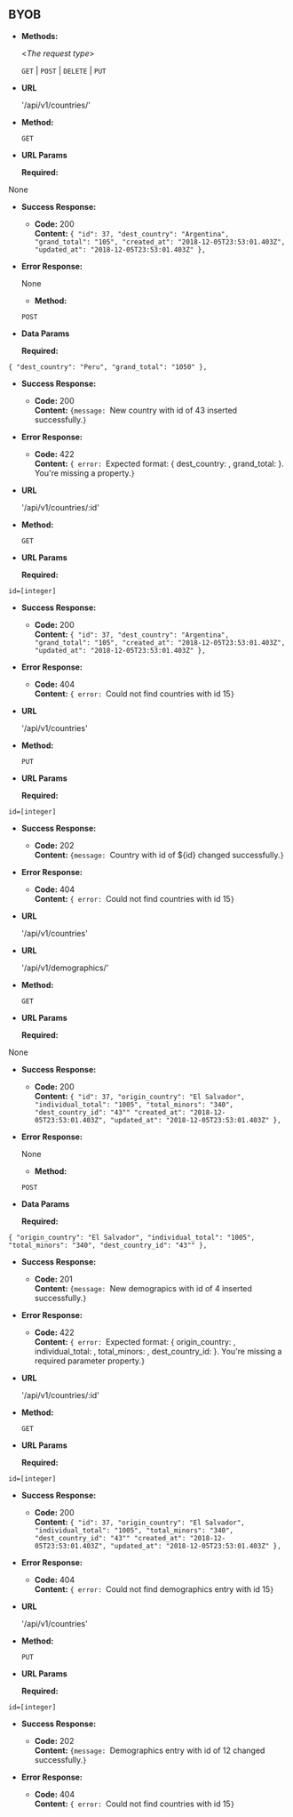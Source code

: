 **BYOB**
----

* **Methods:**
  
  <_The request type_>

  `GET` | `POST` | `DELETE` | `PUT`
  

* **URL**

  '/api/v1/countries/'

* **Method:**

  `GET`
  
*  **URL Params**

   **Required:**
 
  None

* **Success Response:**

  * **Code:** 200 <br />
    **Content:** 
    `{
        "id": 37,
        "dest_country": "Argentina",
        "grand_total": "105",
        "created_at": "2018-12-05T23:53:01.403Z",
        "updated_at": "2018-12-05T23:53:01.403Z"
    },`
 
* **Error Response:**

  None

  * **Method:**

  `POST`
  
*  **Data Params**

   **Required:**
 
  `{
      "dest_country": "Peru",
      "grand_total": "1050"
  },`


* **Success Response:**

  * **Code:** 200 <br />
    **Content:** 
    `{message: `New country with id of 43 inserted successfully.`}`
 
* **Error Response:**

  * **Code:** 422 <br />
    **Content:** `{ error: `Expected format: { dest_country: <String>, grand_total: <Number> }. You're missing a property.`}`


* **URL**

  '/api/v1/countries/:id'

* **Method:**

  `GET`
  
*  **URL Params**

   **Required:**
 
  `id=[integer]`


* **Success Response:**

  * **Code:** 200 <br />
    **Content:** 
    `{
        "id": 37,
        "dest_country": "Argentina",
        "grand_total": "105",
        "created_at": "2018-12-05T23:53:01.403Z",
        "updated_at": "2018-12-05T23:53:01.403Z"
    },`
 
* **Error Response:**

  * **Code:** 404 <br />
    **Content:** `{ error: `Could not find countries with id 15`}`

* **URL**

  '/api/v1/countries'

* **Method:**

  `PUT`
  
*  **URL Params**

   **Required:**
 
  `id=[integer]`


* **Success Response:**

  * **Code:** 202 <br />
    **Content:** 
    `{message: `Country with id of ${id} changed successfully.`}`
 
* **Error Response:**

  * **Code:** 404 <br />
    **Content:** `{ error: `Could not find countries with id 15`}`

* **URL**

  '/api/v1/countries'


* **URL**

  '/api/v1/demographics/'

* **Method:**

  `GET`
  
*  **URL Params**

   **Required:**
 
  None

* **Success Response:**

  * **Code:** 200 <br />
    **Content:** 
    `{
        "id": 37,
        "origin_country": "El Salvador",
        "individual_total": "1005",
        "total_minors": "340",
        "dest_country_id": "43""
        "created_at": "2018-12-05T23:53:01.403Z",
        "updated_at": "2018-12-05T23:53:01.403Z"
    },`
 
* **Error Response:**

  None

  * **Method:**

  `POST`
  
*  **Data Params**

   **Required:**
 
  `{
      "origin_country": "El Salvador",
      "individual_total": "1005",
      "total_minors": "340",
      "dest_country_id": "43""
  },`


* **Success Response:**

  * **Code:** 201 <br />
    **Content:** 
    `{message: `New demograpics with id of 4 inserted successfully.`}`
 
* **Error Response:**

  * **Code:** 422 <br />
    **Content:** `{ error: `Expected format: { origin_country: <String>, individual_total: <String>, total_minors: <String>, dest_country_id: <String> }. You're missing a required parameter property.`}`


* **URL**

  '/api/v1/countries/:id'

* **Method:**

  `GET`
  
*  **URL Params**

   **Required:**
 
  `id=[integer]`


* **Success Response:**

  * **Code:** 200 <br />
    **Content:** 
    `{
        "id": 37,
        "origin_country": "El Salvador",
        "individual_total": "1005",
        "total_minors": "340",
        "dest_country_id": "43""
        "created_at": "2018-12-05T23:53:01.403Z",
        "updated_at": "2018-12-05T23:53:01.403Z"
    },`
 
* **Error Response:**

  * **Code:** 404 <br />
    **Content:** `{ error: `Could not find demographics entry with id 15`}`

* **URL**

  '/api/v1/countries'

* **Method:**

  `PUT`
  
*  **URL Params**

   **Required:**
 
  `id=[integer]`


* **Success Response:**

  * **Code:** 202 <br />
    **Content:** 
    `{message: `Demographics entry with id of 12 changed successfully.`}`
 
* **Error Response:**

  * **Code:** 404 <br />
    **Content:** `{ error: `Could not find countries with id 15`}`